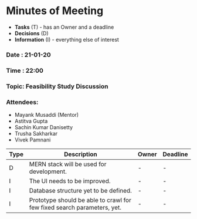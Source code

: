 # Minutes of Meeting
* **Tasks** (T) - has an Owner and a deadline
* **Decisions** (D)
* **Information** (I) - everything else of interest

### Date : 21-01-20
### Time : 22:00
### Topic: Feasibility Study Discussion
### Attendees: 
* Mayank Musaddi (Mentor)
* Astitva Gupta
* Sachin Kumar Danisetty
* Trusha Sakharkar
* Vivek Pamnani

Type | Description | Owner | Deadline
---- | ----------- | ----- | --------
D | MERN stack will be used for development. | - | -
I | The UI needs to be improved. | - | -
I | Database structure yet to be defined. | - | -
I | Prototype should be able to crawl for few fixed search parameters, yet. | - | -
